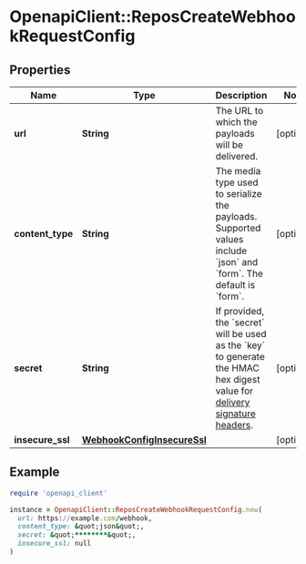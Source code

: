 # OpenapiClient::ReposCreateWebhookRequestConfig

## Properties

| Name | Type | Description | Notes |
| ---- | ---- | ----------- | ----- |
| **url** | **String** | The URL to which the payloads will be delivered. | [optional] |
| **content_type** | **String** | The media type used to serialize the payloads. Supported values include &#x60;json&#x60; and &#x60;form&#x60;. The default is &#x60;form&#x60;. | [optional] |
| **secret** | **String** | If provided, the &#x60;secret&#x60; will be used as the &#x60;key&#x60; to generate the HMAC hex digest value for [delivery signature headers](https://docs.github.com/webhooks/event-payloads/#delivery-headers). | [optional] |
| **insecure_ssl** | [**WebhookConfigInsecureSsl**](WebhookConfigInsecureSsl.md) |  | [optional] |

## Example

```ruby
require 'openapi_client'

instance = OpenapiClient::ReposCreateWebhookRequestConfig.new(
  url: https://example.com/webhook,
  content_type: &quot;json&quot;,
  secret: &quot;********&quot;,
  insecure_ssl: null
)
```

